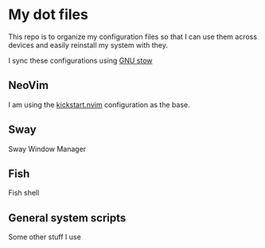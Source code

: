 # My dot files
This repo is to organize my configuration files so that I can use them across devices and easily reinstall my system with they.

I sync these configurations using [GNU stow](https://www.gnu.org/software/stow/)

## NeoVim
I am using the [kickstart.nvim](https://github.com/nvim-lua/kickstart.nvim) configuration as the base.

## Sway
Sway Window Manager

## Fish
Fish shell

## General system scripts
Some other stuff I use
